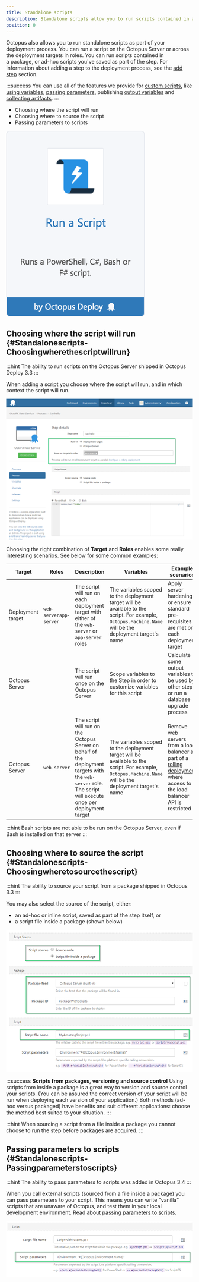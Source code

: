 ```yaml
---
title: Standalone scripts
description: Standalone scripts allow you to run scripts contained in a package, or ad-hoc scripts you've saved as part of the step.
position: 0
---
```


Octopus also allows you to run standalone scripts as part of your deployment process. You can run a script on the Octopus Server or across the deployment targets in roles. You can run scripts contained in a package, or ad-hoc scripts you've saved as part of the step. For information about adding a step to the deployment process, see the [add step](/docssteps/index.md) section.

:::success
You can use all of the features we provide for [custom scripts](/docs/deploying-applications/custom-scripts/index.md), like [using variables](/docs/deploying-applications/custom-scripts/index.md#Customscripts-Variables), [passing parameters](/docs/deploying-applications/custom-scripts/index.md#Customscripts-Passingparameterstoscripts), publishing [output variables](/docs/deploying-applications/custom-scripts/index.md#Customscripts-Outputvariables) and [collecting artifacts](/docs/deploying-applications/custom-scripts/index.md#Customscripts-Collectingartifacts).
:::

- Choosing where the script will run
- Choosing where to source the script
- Passing parameters to scripts

![](/docs/images/5671696/5865914.png "width=170")

## Choosing where the script will run {#Standalonescripts-Choosingwherethescriptwillrun}

:::hint
The ability to run scripts on the Octopus Server shipped in Octopus Deploy 3.3
:::

When adding a script you choose where the script will run, and in which context the script will run.

![](5275659.png "width=500")

Choosing the right combination of **Target** and **Roles** enables some really interesting scenarios. See below for some common examples:

| Target            | Roles                  | Description                              | Variables                                | Example scenarios                        |                              |
| ----------------- | ---------------------- | ---------------------------------------- | ---------------------------------------- | ---------------------------------------- | ---------------------------- |
| Deployment target | `web-serverapp-server` | The script will run on each deployment target with either of the `web-server` or `app-server` roles | The variables scoped to the deployment target will be available to the script. For example, `Octopus.Machine.Name` will be the deployment target's name | Apply server hardening or ensure standard pre-requisites are met on each deployment target | ![](5275661.png "width=100") |
| Octopus Server    |                        | The script will run once on the Octopus Server | Scope variables to the Step in order to customize variables for this script | Calculate some output variables to be used by other steps or run a database upgrade process | ![](5275662.png "width=100") |
| Octopus Server    | `web-server`           | The script will run on the Octopus Server on behalf of the deployment targets with the `web-server` role. The script will execute once per deployment target | The variables scoped to the deployment target will be available to the script. For example, `Octopus.Machine.Name` will be the deployment target's name | Remove web servers from a load balancer as part of a [rolling deployment](/docs/patterns/rolling-deployments.md) where access to the load balancer API is restricted | ![](5275663.png "width=100") |

:::hint
Bash scripts are not able to be run on the Octopus Server, even if Bash is installed on that server
:::

## Choosing where to source the script {#Standalonescripts-Choosingwheretosourcethescript}

:::hint
The ability to source your script from a package shipped in Octopus 3.3
:::

You may also select the source of the script, either:

- an ad-hoc or inline script, saved as part of the step itself, or
- a script file inside a package (shown below)

![](5865637.png "width=500")

:::success
**Scripts from packages, versioning and source control**
Using scripts from inside a package is a great way to version and source control your scripts. (You can be assured the correct version of your script will be run when deploying each version of your application.) Both methods (ad-hoc versus packaged) have benefits and suit different applications: choose the method best suited to your situation.
:::

:::hint
When sourcing a script from a file inside a package you cannot choose to run the step before packages are acquired.
:::

## Passing parameters to scripts {#Standalonescripts-Passingparameterstoscripts}

:::hint
The ability to pass parameters to scripts was added in Octopus 3.4
:::

When you call external scripts (sourced from a file inside a package) you can pass parameters to your script. This means you can write "vanilla" scripts that are unaware of Octopus, and test them in your local development environment. Read about [passing parameters to scripts](/docs/deploying-applications/custom-scripts/index.md#Customscripts-Passingparameterstoscripts).

![](5865636.png "width=500")
